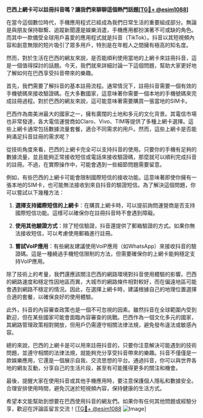 **巴西上網卡可以註冊抖音嗎？讓我們來聊聊這個熱門話題[[TG💪+ @esim1088](https://t.me/s/esim1088)]**

在當今這個數位時代，手機應用程式已經成為我們日常生活的重要組成部分。無論是與朋友保持聯繫、追蹤新聞還是娛樂消遣，手機應用都扮演著不可或缺的角色。而其中一款備受全球用戶喜愛的應用程式就是抖音（TikTok）。抖音以其短視頻內容和創意無限的短片吸引了眾多用戶，特別是在年輕人之間擁有極高的知名度。

然而，對於生活在巴西的網友來說，是否能順利使用當地的上網卡來註冊抖音，這是一個值得探討的話題。今天，我們就來詳細討論一下這個問題，幫助大家更好地了解如何在巴西享受抖音帶來的樂趣。

首先，我們需要了解抖音的基本註冊流程。通常情況下，註冊抖音需要一個有效的手機號碼來接收驗證碼。在大多數國家，這意味著你需要一個本地的手機號碼來完成註冊過程。對於巴西的網友來說，這可能意味著需要購買一張當地的SIM卡。

巴西作為南美洲最大的國家之一，擁有廣闊的土地和多元的文化背景。其電信市場也非常發達，各大電信運營商如Claro、Vivo、TIM等提供了多種上網卡選擇。這些上網卡通常包括數據流量套餐，適合不同需求的用戶。然而，這些上網卡是否能夠滿足抖音註冊的需求呢？

從技術角度來看，巴西的上網卡完全可以支持抖音的使用。只要你的手機有足夠的數據流量，並且能夠正常接收短信或電話來接收驗證碼，那麼就可以順利完成抖音的註冊。不過，在實際操作中，可能會遇到一些細節問題需要留意。

例如，有些巴西的上網卡可能會限制國際短信的接收功能。這意味著即使你擁有一張本地的SIM卡，也可能無法接收到來自抖音的驗證短信。為了解決這個問題，你可以嘗試以下幾種方法：

1. **選擇支持國際短信的上網卡**：在購買上網卡時，可以提前詢問運營商是否支持國際短信功能。這樣可以確保你在註冊抖音時不會遇到障礙。

2. **使用其他驗證方式**：除了短信驗證，抖音還提供了郵箱驗證的方式。如果你無法接收短信，可以考慮使用郵箱進行註冊。

3. **嘗試VoIP應用**：有些網友建議使用VoIP應用（如WhatsApp）來接收抖音的驗證碼。這是一種繞過手機短信限制的方法，但需要確保你的上網卡能夠穩定支持VoIP應用。

除了技術上的考量，我們還應該關注巴西的網路環境對抖音使用體驗的影響。巴西的網路速度和穩定性因地區而異，大城市的網路條件相對較好，而在偏遠地區可能會遇到網路不穩定的情況。因此，在選擇上網卡時，建議根據自己的地理位置選擇合適的套餐，以確保良好的使用體驗。

此外，抖音的內容審查政策也是一個不可忽視的因素。雖然抖音在全球範圍內受到歡迎，但在某些國家可能會面臨內容審查的挑戰。巴西作為一個文化多元的國家，其網路管理政策相對開放，但用戶仍需遵守相關法律法規，避免發布違法或敏感內容。

總的來說，巴西的上網卡是可以用來註冊抖音的，只要你注意解決可能遇到的技術問題，並遵守相關的法律法規，就能夠充分享受抖音帶來的樂趣。抖音不僅僅是一款娛樂應用，它還是一個展示自我、交流思想的平台。通過抖音，你可以與世界各地的網友互動，分享自己的生活片段，甚至有可能獲得更多的關注和機會。

最後，提醒大家在使用抖音或其他手機應用時，要注意保護個人隱私和數據安全。合理安排使用時間，避免沉迷於短視頻內容，保持健康的生活方式。

希望本文能幫助到想要在巴西使用抖音的網友們。如果你有任何其他問題或經驗分享，歡迎在評論區留言交流！[[TG💪+ @esim1088](https://t.me/s/esim1088) ![Image](https://i.postimg.cc/4NQfJmqS/Snipaste-2025-05-13-00-14-12.png)]